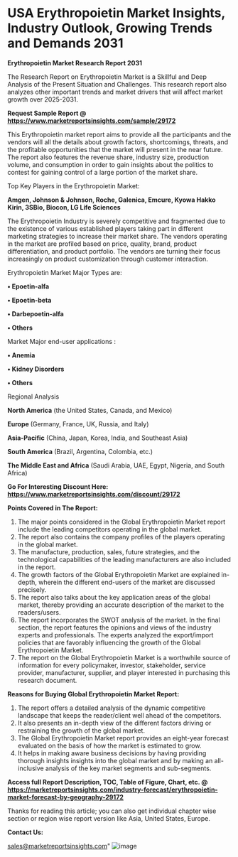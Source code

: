 # USA Erythropoietin Market Insights, Industry Outlook, Growing Trends and Demands 2031

<strong>Erythropoietin Market Research Report 2031</strong>

The Research Report on Erythropoietin Market is a Skillful and Deep Analysis of the Present Situation and Challenges. This research report also analyzes other important trends and market drivers that will affect market growth over 2025-2031.

<strong>Request Sample Report @ <a href=https://www.marketreportsinsights.com/sample/29172>https://www.marketreportsinsights.com/sample/29172</a></strong>

This Erythropoietin market report aims to provide all the participants and the vendors will all the details about growth factors, shortcomings, threats, and the profitable opportunities that the market will present in the near future. The report also features the revenue share, industry size, production volume, and consumption in order to gain insights about the politics to contest for gaining control of a large portion of the market share.

Top Key Players in the Erythropoietin Market:

<strong>Amgen, Johnson & Johnson, Roche, Galenica, Emcure, Kyowa Hakko Kirin, 3SBio, Biocon, LG Life Sciences</strong>

The Erythropoietin Industry is severely competitive and fragmented due to the existence of various established players taking part in different marketing strategies to increase their market share. The vendors operating in the market are profiled based on price, quality, brand, product differentiation, and product portfolio. The vendors are turning their focus increasingly on product customization through customer interaction.

Erythropoietin Market Major Types are:

<strong>• Epoetin-alfa

• Epoetin-beta

• Darbepoetin-alfa

• Others</strong>

Market Major end-user applications :

<strong>• Anemia

• Kidney Disorders

• Others</strong>

Regional Analysis

</u><strong><b>North America</b></strong> (the United States, Canada, and Mexico)

<strong><b>Europe </b></strong>(Germany, France, UK, Russia, and Italy)

<strong><b>Asia-Pacific</b></strong> (China, Japan, Korea, India, and Southeast Asia)

<strong><b>South America</b></strong> (Brazil, Argentina, Colombia, etc.)

<strong><b>The Middle East and Africa</b></strong> (Saudi Arabia, UAE, Egypt, Nigeria, and South Africa)

<strong>Go For Interesting Discount Here: <a href=https://www.marketreportsinsights.com/discount/29172>https://www.marketreportsinsights.com/discount/29172</a></strong>

<strong>Points Covered in The Report:</strong>
<ol>
  <li>The major points considered in the Global Erythropoietin Market report include the leading competitors operating in the global market.</li>
  <li>The report also contains the company profiles of the players operating in the global market.</li>
  <li>The manufacture, production, sales, future strategies, and the technological capabilities of the leading manufacturers are also included in the report.</li>
  <li>The growth factors of the Global Erythropoietin Market are explained in-depth, wherein the different end-users of the market are discussed precisely.</li>
  <li>The report also talks about the key application areas of the global market, thereby providing an accurate description of the market to the readers/users.</li>
  <li>The report incorporates the SWOT analysis of the market. In the final section, the report features the opinions and views of the industry experts and professionals. The experts analyzed the export/import policies that are favorably influencing the growth of the Global Erythropoietin Market.</li>
  <li>The report on the Global Erythropoietin Market is a worthwhile source of information for every policymaker, investor, stakeholder, service provider, manufacturer, supplier, and player interested in purchasing this research document.</li>
</ol>
<strong>Reasons for Buying Global Erythropoietin Market Report:</strong>

<ol>
  <li>The report offers a detailed analysis of the dynamic competitive landscape that keeps the reader/client well ahead of the competitors.</li>
  <li>It also presents an in-depth view of the different factors driving or restraining the growth of the global market.</li>
  <li>The Global Erythropoietin Market report provides an eight-year forecast evaluated on the basis of how the market is estimated to grow.</li>
  <li>It helps in making aware business decisions by having providing thorough insights insights into the global market and by making an all-inclusive analysis of the key market segments and sub-segments.</li>
</ol>
<strong>Access full Report Description, TOC, Table of Figure, Chart, etc. @ <a href=https://marketreportsinsights.com/industry-forecast/erythropoietin-market-forecast-by-geography-29172>https://marketreportsinsights.com/industry-forecast/erythropoietin-market-forecast-by-geography-29172</a></strong>


Thanks for reading this article; you can also get individual chapter wise section or region wise report version like Asia, United States, Europe.

<strong>Contact Us:</strong>

sales@marketreportsinsights.com"
![image](https://github.com/user-attachments/assets/11f07df9-a89b-4f89-980d-6a0024208a8a)
